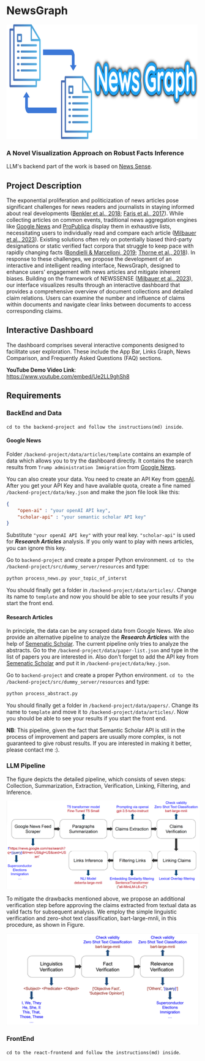 # NewsGraph

<img src="/react-frontend/src/components/logo.svg" alt="Alt text" width="500" height="300">

### A Novel Visualization Approach on Robust Facts Inference

LLM's backend part of the work is based on [News Sense](https://github.com/jmilbauer/NewsSense). 

## Project Description 

The exponential proliferation and politicization of news articles pose significant challenges for news readers and journalists in staying informed about real developments ([Benkler et al., 2018](https://academic.oup.com/book/26406?login=false); [Faris et al., 2017](https://dash.harvard.edu/handle/1/33759251)). While collecting articles on common events, traditional news aggregation engines like [Google News](https://news.google.com/home?hl=en-US&gl=US&ceid=US:en) and [ProPublica](https://www.propublica.org/) display them in exhaustive lists, necessitating users to individually read and compare each article ([Milbauer et al., 2023](https://aclanthology.org/2023.emnlp-demo.39/)). Existing solutions often rely on potentially biased third-party designations or static verified fact corpora that struggle to keep pace with rapidly changing facts ([Bondielli & Marcelloni, 2019](https://doi.org/10.1016/j.ins.2019.05.035); [Thorne et al., 2018](https://doi.org/10.18653/v1/n18-1074)). In response to these challenges, we propose the development of an interactive and intelligent reading interface, NewsGraph, designed to enhance users' engagement with news articles and mitigate inherent biases. Building on the framework of NEWSSENSE ([Milbauer et al., 2023](https://aclanthology.org/2023.emnlp-demo.39/)), our interface visualizes results through an interactive dashboard that provides a comprehensive overview of document collections and detailed claim relations. Users can examine the number and influence of claims within documents and navigate clear links between documents to access corresponding claims. 

## Interactive Dashboard

The dashboard comprises several interactive components designed to facilitate user exploration. These include the App Bar, Links Graph, News Comparison, and Frequently Asked Questions (FAQ) sections.

**YouTube Demo Video Link**: https://www.youtube.com/embed/Ue2LL9ghSh8 

## Requirements

### BackEnd and Data

`cd to the backend-project and follow the instructions(md) inside`.

#### Google News

Folder `/backend-project/data/articles/template` contains an example of data which allows you to try the dashboard directly. It contains the search results from `Trump administration Immigration` from [Google News](https://news.google.com/search?q=Trump%20administration%20Immigration&hl=en-US&gl=US&ceid=US%3Aen). 

You can also create your data. You need to create an API Key from [openAI](https://help.openai.com/en/articles/4936850-where-do-i-find-my-openai-api-key). After you get your API Key and have available quota, create a fine named `/backend-project/data/key.json` and make the json file look like this:

```json
{
    "open-ai" : "your openAI API key",
    "scholar-api" : "your semantic scholar API key"
}
```

Substitute `"your openAI API key"` with your real key. `"scholar-api"` is used for ***Research Articles*** analysis. If you only want to play with news articles, you can ignore this key.

Go to `backend-project` and create a proper Python environment. `cd to the /backend-project/src/dummy_server/resources` and type:

```python
python process_news.py your_topic_of_interst
```

You should finally get a folder in `/backend-project/data/articles/`. Change its name to `template` and now you should be able to see your results if you start the front end.

#### Research Articles

In principle, the data can be any scraped data from Google News. We also provide an alternative pipeline to analyze the ***Research Articles*** with the help of [Semenatic Scholar](https://www.semanticscholar.org/product/api). The current pipeline only tries to analyze the abstracts. Go to the `/backend-project/data/paper-list.json` and type in the list of papers you are interested in. Also don't forget to add the API key from [Semenatic Scholar](https://www.semanticscholar.org/product/api) and put it in `/backend-project/data/key.json`.

Go to `backend-project` and create a proper Python environment. `cd to the /backend-project/src/dummy_server/resources` and type:

```python
python process_abstract.py
```

You should finally get a folder in `/backend-project/data/papers/`. Change its name to `template` and move it to `/backend-project/data/articles/`. Now you should be able to see your results if you start the front end.

**NB**: This pipeline, given the fact that Semantic Scholar API is still in the process of improvement and papers are usually more complex, is not guaranteed to give robust results. If you are interested in making it better, please contact me :).

### LLM Pipeline

The figure depicts the detailed pipeline, which consists of seven steps: Collection, Summarization, Extraction, Verification, Linking, Filtering, and Inference.

![LLM_Pipeline](LLM_Pipeline.png)

To mitigate the drawbacks mentioned above, we propose an additional verification step before approving the claims extracted from textual data as valid facts for subsequent analysis. We employ the simple linguistic verification and zero-shot text classification, bart-large-mnli, in this procedure, as shown in Figure.

![Verification_Pipeline](Verification_Pipeline.png)

### FrontEnd

`cd to the react-frontend and follow the instructions(md) inside`.
